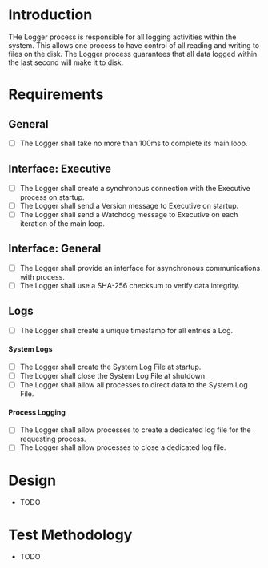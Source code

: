 # Introduction
THe Logger process is responsible for all logging activities within the system.  This allows one process to have control of all reading and writing to files on the disk.  The Logger process guarantees that all data logged within the last second will make it to disk.

# Requirements

## General
- [ ] The Logger shall take no more than 100ms to complete its main loop.

## Interface: Executive
- [ ] The Logger shall create a synchronous connection with the Executive process on startup.
- [ ] The Logger shall send a Version message to Executive on startup.
- [ ] The Logger shall send a Watchdog message to Executive on each iteration of the main loop.

## Interface: General
- [ ] The Logger shall provide an interface for asynchronous communications with process.
- [ ] The Logger shall use a SHA-256 checksum to verify data integrity.

## Logs
- [ ] The Logger shall create a unique timestamp for all entries a Log.

#### System Logs
- [ ] The Logger shall create the System Log File at startup.
- [ ] The Logger shall close the System Log File at shutdown 
- [ ] The Logger shall allow all processes to direct data to the System Log File.

#### Process Logging
- [ ] The Logger shall allow processes to create a dedicated log file for the requesting process.
- [ ] The Logger shall allow processes to close a dedicated log file.

# Design
* TODO

# Test Methodology
* TODO
